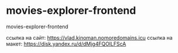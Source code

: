# movies-explorer-frontend
movies-explorer-frontend

ссылка на сайт: https://vlad.kinoman.nomoredomains.icu
ссылка на макет: https://disk.yandex.ru/d/dMjg4FQOlLFScA
